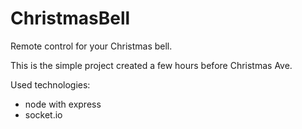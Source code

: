 ChristmasBell
=============

Remote control for your Christmas bell.

This is the simple project created a few hours before Christmas Ave.

Used technologies:
* node with express
* socket.io
